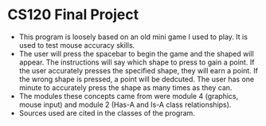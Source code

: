 # CS120 Final Project

* This program is loosely based on an old mini game I used to play.  It is used to test mouse accuracy skills.  
* The user will press the spacebar to begin the game and the shaped will appear.  The instructions will say which shape to press to gain a point.  If the user accurately presses the specified shape, they will earn a point.  If the wrong shape is pressed, a point will be dedcuted.  The user has one minute to accurately press the shape as many times as they can.  
* The modules these concepts came from were module 4 (graphics, mouse input) and module 2 (Has-A and Is-A class relationships).  
* Sources used are cited in the classes of the program.
